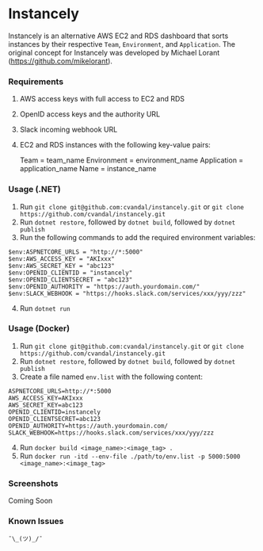 # Instancely

Instancely is an alternative AWS EC2 and RDS dashboard that sorts instances by their respective `Team`, `Environment`, and `Application`. The original concept for Instancely was developed by Michael Lorant (https://github.com/mikelorant).

### Requirements
1. AWS access keys with full access to EC2 and RDS
2. OpenID access keys and the authority URL
3. Slack incoming webhook URL
2. EC2 and RDS instances with the following key-value pairs:

   Team = team_name
   Environment = environment_name
   Application = application_name
   Name = instance_name

### Usage (.NET)
1. Run `git clone git@github.com:cvandal/instancely.git` or `git clone https://github.com/cvandal/instancely.git`
2. Run `dotnet restore`, followed by `dotnet build`, followed by `dotnet publish`
3. Run the following commands to add the required environment variables:
```
$env:ASPNETCORE_URLS = "http://*:5000"
$env:AWS_ACCESS_KEY = "AKIxxx"
$env:AWS_SECRET_KEY = "abc123"
$env:OPENID_CLIENTID = "instancely"
$env:OPENID_CLIENTSECRET = "abc123"
$env:OPENID_AUTHORITY = "https://auth.yourdomain.com/"
$env:SLACK_WEBHOOK = "https://hooks.slack.com/services/xxx/yyy/zzz"
```
4. Run `dotnet run`

### Usage (Docker)
1. Run `git clone git@github.com:cvandal/instancely.git` or `git clone https://github.com/cvandal/instancely.git`
2. Run `dotnet restore`, followed by `dotnet build`, followed by `dotnet publish`
3. Create a file named `env.list` with the following content:
```
ASPNETCORE_URLS=http://*:5000
AWS_ACCESS_KEY=AKIxxx
AWS_SECRET_KEY=abc123
OPENID_CLIENTID=instancely
OPENID_CLIENTSECRET=abc123
OPENID_AUTHORITY=https://auth.yourdomain.com/
SLACK_WEBHOOK=https://hooks.slack.com/services/xxx/yyy/zzz
```
4. Run `docker build <image_name>:<image_tag> .`
5. Run `docker run -itd --env-file ./path/to/env.list -p 5000:5000 <image_name>:<image_tag>`

### Screenshots
Coming Soon

### Known Issues
`¯\_(ツ)_/¯`
